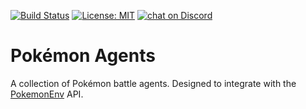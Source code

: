 [![Build Status](https://travis-ci.com/pokeml/pokemon-agents.svg?branch=master)](https://travis-ci.com/pokeml/pokemon-agents)
[![License: MIT](https://img.shields.io/badge/License-MIT-brightgreen.svg)](https://opensource.org/licenses/MIT)
[![chat on Discord](https://img.shields.io/discord/464883985030578177.svg?logo=discord)](https://discord.gg/VYwe6hp)

# Pokémon Agents

A collection of Pokémon battle agents. Designed to integrate with the
[PokemonEnv](https://github.com/pokeml/pokemon-env) API.
